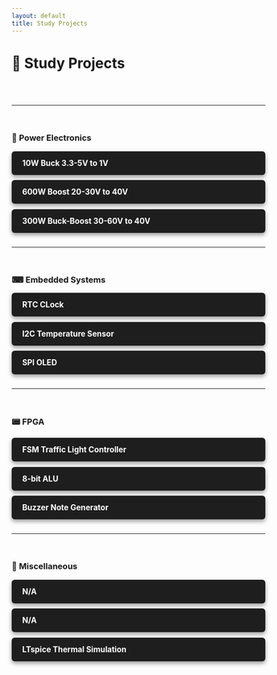 ```yaml
---
layout: default
title: Study Projects
---
```


<style>
.study-section {
  margin-bottom: 2em;
}

.study-section h2 {
  border-bottom: 2px solid #444;
  padding-bottom: 0.25em;
  margin-top: 2em;
  color: #66ccff;
}

.study-tile {
  display: block;
  background-color: #1e1e1e;
  color: white !important;
  padding: 1em 1.5em;
  margin: 0.75em 0;
  border-radius: 6px;
  text-decoration: none;
  box-shadow: 0 4px 8px rgba(0, 0, 0, 0.4);
  transition: transform 0.15s ease, box-shadow 0.15s ease, background-color 0.2s ease;
}

.study-tile:hover {
  background-color: #2a2a2a;
  transform: translateY(-3px);
  box-shadow: 0 8px 16px rgba(200, 200, 200, 0.6);
}

.study-tile h3 {
  margin: 0;
  font-size: 1.1em;
  color: white;
}
</style>

# 📘 Study Projects

<br><br>

---
<br>

### 🔌 Power Electronics

<div class="study-section">
  <a href="Buck_3V3-5V_in_1V_out_10W.html" class="study-tile"><h3>10W Buck 3.3-5V to 1V</h3></a>
  <a href="Boost_20V-30V_in_40V_out_600W.html" class="study-tile"><h3>600W Boost 20-30V to 40V</h3></a>
  <a href="BuckBoost_30V-60V_in_(-45)V_out_300W.html" class="study-tile"><h3>300W Buck-Boost 30-60V to 40V</h3></a>
</div>

---
<br>

### ⌨  Embedded Systems

<div class="study-section">
  <a href="RTC_Clock.html" class="study-tile"><h3>RTC CLock</h3></a>
  <a href="I2C_Tempurature_Sensor.html" class="study-tile"><h3>I2C Temperature Sensor</h3></a>
  <a href="SPI_OLED.html" class="study-tile"><h3>SPI OLED</h3></a>
</div>

---
<br>

### 📟 FPGA

<div class="study-section">
  <a href="Traffic_Light_Controller_FSM.html" class="study-tile"><h3>FSM Traffic Light Controller</h3></a>
  <a href="8_bit_ALU.html" class="study-tile"><h3>8-bit ALU</h3></a>
  <a href="Buzzer_Note_Generator.html" class="study-tile"><h3>Buzzer Note Generator</h3></a>
</div>

---
<br>

### 📡 Miscellaneous

<div class="study-section">
  <a href="study.html" class="study-tile"><h3>N/A</h3></a>
  <a href="study.html" class="study-tile"><h3>N/A</h3></a>
  <a href="study.html" class="study-tile"><h3>LTspice Thermal Simulation</h3></a>
</div>

